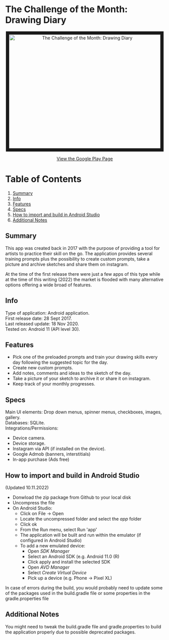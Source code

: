 # The Challenge of the Month: Drawing Diary    

<p align="center">
<a href="http://www.youtube.com/watch?feature=player_embedded&v=3zuPS-g1reQ
" target="_blank"><img src="http://img.youtube.com/vi/3zuPS-g1reQ/0.jpg" 
alt="The Challenge of the Month: Drawing Diary " width="480" height="360" border="10" /></a>
</p>  

<p align="center">
<a href="https://play.google.com/store/apps/details?id=drawingDiary.brainlatch.com.drawingDiary&hl=en_IE&gl=US&pli=1">View the Google Play Page </a> 
</p> 

# Table of Contents
1. [Summary](#Summary)
2. [Info](#Info)
3. [Features](#Features)
4. [Specs](#Specs)
5. [How to import and build in Android Studio](#How-to-import-and-build-in-Android-Studio)
6. [Additional Notes](#Additional-Notes)

## Summary   
This app was created back in 2017 with the purpose of providing a tool for artists to practice their skill on the go.
The application provides several training prompts plus the possibility to create custom prompts, take a picture and archive sketches and share them on instagram.    
     
At the time of the first release there were just a few apps of this type while at the time of this writing (2022) the market is flooded with many alternative options offering a wide broad of features.     

## Info    
Type of application: Android application.    
First release date: 28 Sept 2017.    
Last released update: 18 Nov 2020.    
Tested on: Android 11 (API level 30).   

## Features
- Pick one of the preloaded prompts and train your drawing skills every day following the suggested topic for the day.  
- Create new custom prompts.   
- Add notes, comments and ideas to the sketch of the day.   
- Take a picture of your sketch to archive it or share it on instagram.  
- Keep track of your monthly progresses.    

## Specs
Main UI elements: Drop down menus, spinner menus, checkboxes, images, gallery.    
Databases: SQLite.    
Integrations/Permissions:     
- Device camera.    
- Device storage.    
- Instagram via API (if installed on the device).
- Google Admob (banners, interstitials)
- In-app purchase (Ads free)

## How to import and build in Android Studio
(Updated 10.11.2022)
- Donwload the zip package from Github to your local disk
- Uncompress the file 
- On Android Studio:
    - Click on File -> Open
    - Locate the uncompressed folder and select the *app* folder
    - Click ok
    - From the Run menu, select Run 'app'
    - The application will be built and run within the emulator (if configured in Android Studio)
    - To add a new emulated device:
         - Open *SDK Manager*
         - Select an Android SDK (e.g. Android 11.0 (R)
         - Click apply and install the selected SDK
         - Open *AVD Manager*
         - Select *Create Virtual Device*
         - Pick up a device (e.g. Phone -> Pixel XL)
         
In case of errors during the build, you would probably need to update some of the packages used in the build.gradle file or some properties in the gradle.properties file

## Additional Notes   
You might need to tweak the build.gradle file and gradle.properties to build the application properly due to possible deprecated packages.     
